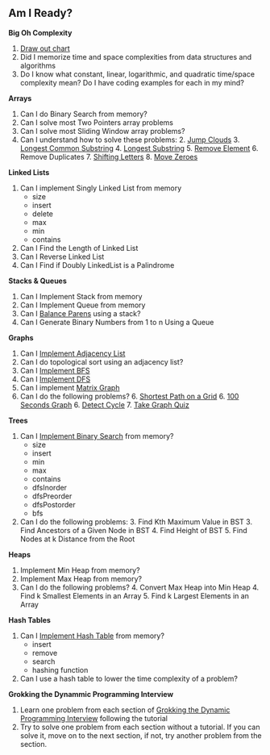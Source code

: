 ## Am I Ready?


**Big Oh Complexity**

1. [Draw out chart](https://www.youtube.com/watch?v=D6xkbGLQesk&t=385s)
2. Did I memorize time and space complexities from data structures and algorithms
3. Do I know what constant, linear, logarithmic, and quadratic time/space complexity mean? Do I have coding examples for each in my mind?

**Arrays**

1. Can I do Binary Search from memory?
2. Can I solve most Two Pointers array problems
3. Can I solve most Sliding Window array problems?
4. Can I understand how to solve these problems:
	2. [Jump Clouds](https://github.com/nintichance/algorithms---such/blob/master/jump-clouds/jumpClouds.js)
	3. [Longest Common Substring](https://github.com/nintichance/algorithms---such/blob/master/jump-clouds/jumpClouds.js)
	4. [Longest Substring](https://github.com/nintichance/algorithms---such/blob/master/longest-substring/longestSubString.js)
	5. [Remove Element](https://github.com/nintichance/algorithms---such/blob/master/remove-element/removeElement.js)
	6. Remove Duplicates
	7. [Shifting Letters](https://github.com/nintichance/algorithms---such/blob/master/shift-letters/shiftingLetters.js)
	8. [Move Zeroes](https://github.com/nintichance/algorithms---such/blob/master/move-zeroes/moveZeros.js)


**Linked Lists**

1. Can I implement Singly Linked List from memory
	* size
	* insert
	* delete
	* max
	* min
	* contains
3. Can I Find the Length of Linked List
4. Can I Reverse Linked List
10. Can I Find if Doubly LinkedList is a Palindrome


**Stacks & Queues**

1. Can I Implement Stack from memory
2. Can I Implement Queue from memory
3. Can I [Balance Parens](https://github.com/nintichance/algorithms---such/blob/master/stacks/balancedParens.js) using a stack?
4. Can I Generate Binary Numbers from 1 to n Using a Queue


**Graphs**

1. Can I [Implement Adjacency List](https://github.com/nintichance/algorithms---such/blob/master/graphs/adjacencyListGraph.js) 
2. Can I do topological sort using an adjacency list?
2. Can I [Implement BFS](https://github.com/nintichance/algorithms---such/blob/master/graphs/bfs.js) 
3. Can I [Implement DFS](https://github.com/nintichance/algorithms---such/blob/master/graphs/dfs.js) 
4. Can I implement [Matrix Graph](https://github.com/nintichance/algorithms---such/blob/master/graphs/matrixGraph.js) 
5. Can I do the following problems?
	6.  [Shortest Path on a Grid](https://github.com/nintichance/algorithms---such/blob/master/graphs/shortestPathOnAGrid.js)
	6. [100 Seconds Graph](https://github.com/nintichance/algorithms---such/blob/master/graphs/100secondsGraph.js)
	6. [Detect Cycle](https://github.com/nintichance/algorithms---such/blob/master/graphs/detect-cycle/canFinishCourses.js)
	7. [Take Graph Quiz](https://www.educative.io/courses/data-structures-coding-interviews-javascript/graph-quiz-test-your-understanding-of-graphs)

**Trees**

1. Can I [Implement Binary Search](https://github.com/nintichance/algorithms---such/blob/master/trees/binarySearchTree.js) from memory?
	* size
	* insert
	* min
	* max
	* contains
	* dfsInorder
	* dfsPreorder
	* dfsPostorder
	* bfs
2. Can I do the following problems:
	3. Find Kth Maximum Value in BST
	3. Find Ancestors of a Given Node in BST
	4. Find Height of BST
	5. Find Nodes at k Distance from the Root


**Heaps**

1. Implement Min Heap from memory?
2. Implement Max Heap from memory?
3. Can I do the following problems?
	4. Convert Max Heap into Min Heap
	4. Find k Smallest Elements in an Array
	5. Find k Largest Elements in an Array

**Hash Tables**

1. Can I [Implement Hash Table](https://github.com/nintichance/algorithms---such/blob/master/hash-tables/hashTable.js) from memory?
	* insert
	* remove
	* search
	* hashing function
9. Can I use a hash table to lower the time complexity of a problem?




**Grokking the Dynammic Programming Interview**

1. Learn one problem from each section of [Grokking the Dynamic Programming Interview](https://www.educative.io/courses/grokking-dynamic-programming-interview) following the tutorial
2. Try to solve one problem from each section without a tutorial. If you can solve it, move on to the next section, if not, try another problem from the section.




